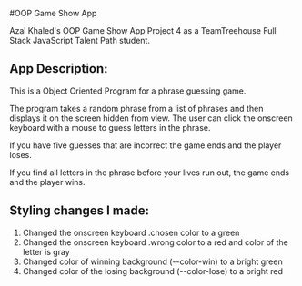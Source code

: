 #OOP Game Show App

Azal Khaled's OOP Game Show App Project 4 as a TeamTreehouse Full Stack JavaScript Talent Path student.

## App Description:
This is a Object Oriented Program for a phrase guessing game.

The program takes a random phrase from a list of phrases and then displays it on the screen hidden from view. The user can click the onscreen keyboard with a mouse to guess letters in the phrase.

If you have five guesses that are incorrect the game ends and the player loses.

If you find all letters in the phrase before your lives run out, the game ends and the player wins.

## Styling changes I made:
  1.  Changed the onscreen keyboard .chosen color to a green 
  2.  Changed the onscreen keyboard .wrong color to a red and color of the letter is gray
  3.  Changed color of winning background (--color-win) to a bright green
  4.  Changed color of the losing background (--color-lose) to a bright red
